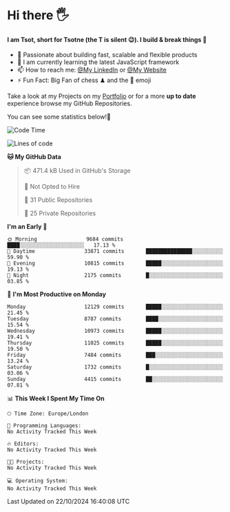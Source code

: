 # Hi there :raised_hand_with_fingers_splayed:
#### I am Tsot, short for Tsotne (the T is silent :wink:). I build & break things :space_invader:
- :telescope: Passionate about building fast, scalable and flexible products
- :seedling: I am currently learning the latest JavaScript framework 
- :mailbox: How to reach me: [@My LinkedIn](https://www.linkedin.com/in/tsotne-gvadzabia/) or [@My Website](https://tsotne.co.uk/contact)
- :zap: Fun Fact: Big Fan of chess ♟ and the 👾 emoji

Take a look at my Projects on my [Portfolio](https://tsotne.co.uk/) or for a more **up to date** experience browse my GitHub Repositories.

You can see some statistics below!:space_invader:
<!--START_SECTION:waka-->
![Code Time](http://img.shields.io/badge/Code%20Time-761%20hrs%202%20mins-blue)

![Lines of code](https://img.shields.io/badge/From%20Hello%20World%20I%27ve%20Written-17.3%20million%20lines%20of%20code-blue)

**🐱 My GitHub Data** 

> 📦 471.4 kB Used in GitHub's Storage 
 > 
> 🚫 Not Opted to Hire
 > 
> 📜 31 Public Repositories 
 > 
> 🔑 25 Private Repositories 
 > 
**I'm an Early 🐤** 

```text
🌞 Morning                9684 commits        ████░░░░░░░░░░░░░░░░░░░░░   17.13 % 
🌆 Daytime                33871 commits       ███████████████░░░░░░░░░░   59.90 % 
🌃 Evening                10815 commits       █████░░░░░░░░░░░░░░░░░░░░   19.13 % 
🌙 Night                  2175 commits        █░░░░░░░░░░░░░░░░░░░░░░░░   03.85 % 
```
📅 **I'm Most Productive on Monday** 

```text
Monday                   12129 commits       █████░░░░░░░░░░░░░░░░░░░░   21.45 % 
Tuesday                  8787 commits        ████░░░░░░░░░░░░░░░░░░░░░   15.54 % 
Wednesday                10973 commits       █████░░░░░░░░░░░░░░░░░░░░   19.41 % 
Thursday                 11025 commits       █████░░░░░░░░░░░░░░░░░░░░   19.50 % 
Friday                   7484 commits        ███░░░░░░░░░░░░░░░░░░░░░░   13.24 % 
Saturday                 1732 commits        █░░░░░░░░░░░░░░░░░░░░░░░░   03.06 % 
Sunday                   4415 commits        ██░░░░░░░░░░░░░░░░░░░░░░░   07.81 % 
```


📊 **This Week I Spent My Time On** 

```text
🕑︎ Time Zone: Europe/London

💬 Programming Languages: 
No Activity Tracked This Week

🔥 Editors: 
No Activity Tracked This Week

🐱‍💻 Projects: 
No Activity Tracked This Week

💻 Operating System: 
No Activity Tracked This Week
```


 Last Updated on 22/10/2024 16:40:08 UTC
<!--END_SECTION:waka-->
